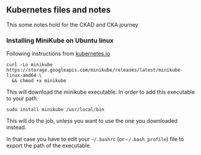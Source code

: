 ## Kubernetes files and notes

This some notes hold for the CKAD and CKA journey

### Installing MiniKube on Ubuntu linux

Following instructions from [kubernetes.io](https://kubernetes.io/docs/tasks/tools/install-minikube/)

    curl -Lo minikube https://storage.googleapis.com/minikube/releases/latest/minikube-linux-amd64 \
      && chmod +x minikube

This will download the minikube executable. In order to add this executable to your path:

    sudo install minikube /usr/local/bin

This will do the job, unless you want to use the one you downloaded instead.

In that case you have to edit your `~/.bashrc` (or `~/.bash_profile`) file to export the path of the executable.


